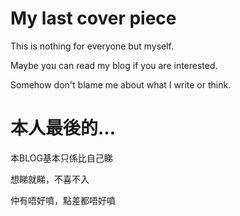 # My last cover piece

This is nothing for everyone but myself.

Maybe you can read my blog if you are interested.

Somehow don't blame me about what I write or think.

# 本人最後的...

本BLOG基本只係比自己睇

想睇就睇，不喜不入

仲有唔好噴，點差都唔好噴
